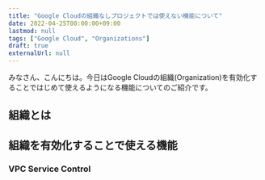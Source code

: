 ```yaml
---
title: "Google Cloudの組織なしプロジェクトでは使えない機能について"
date: 2022-04-25T00:00:00+09:00
lastmod: null
tags: ["Google Cloud", "Organizations"]
draft: true
externalUrl: null
---
```


みなさん、こんにちは。今日はGoogle Cloudの組織(Organization)を有効化することではじめて使えるようになる機能についてのご紹介です。

## 組織とは

## 組織を有効化することで使える機能

### VPC Service Control

